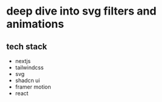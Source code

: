# deep dive into svg filters and animations

## tech stack
- nextjs
- tailwindcss
- svg    
- shadcn ui
- framer motion
- react